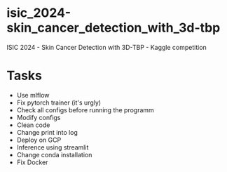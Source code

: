 # isic_2024-skin_cancer_detection_with_3d-tbp
ISIC 2024 - Skin Cancer Detection with 3D-TBP - Kaggle competition


# Tasks
- Use mlflow </br> 
- Fix pytorch trainer (it's urgly) </br>
- Check all configs before running the programm </br>
- Modify configs </br>
- Clean code </br>
- Change print into log </br>
- Deploy on GCP </br>
- Inference using streamlit </br>
- Change conda installation </br>
- Fix Docker </br>
